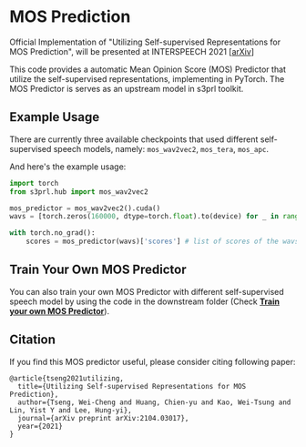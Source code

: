 # MOS Prediction

Official Implementation of "Utilizing Self-supervised Representations for MOS Prediction", will be presented at INTERSPEECH 2021 [[arXiv](https://arxiv.org/abs/2104.03017)]

This code provides a automatic Mean Opinion Score (MOS) Predictor that utilize the self-supervised representations, implementing in PyTorch. The MOS Predictor is serves as an upstream model in s3prl toolkit.

## Example Usage
There are currently three available checkpoints that used different self-supervised speech models, namely: `mos_wav2vec2`, `mos_tera`, `mos_apc`.

And here's the example usage:
```python
import torch
from s3prl.hub import mos_wav2vec2

mos_predictor = mos_wav2vec2().cuda()
wavs = [torch.zeros(160000, dtype=torch.float).to(device) for _ in range(16)] # list of unpadded wavs `[wav1, wav2, ...]`, each wav is in `torch.FloatTensor`

with torch.no_grad():
    scores = mos_predictor(wavs)['scores'] # list of scores of the wavs `[score1, score2, ...]`
```

## Train Your Own MOS Predictor
You can also train your own MOS Predictor with different self-supervised speech model by using the code in the downstream folder (Check [**Train your own MOS Predictor**](../../downstream/mos_prediction)).

## Citation

If you find this MOS predictor useful, please consider citing following paper:
```
@article{tseng2021utilizing,
  title={Utilizing Self-supervised Representations for MOS Prediction},
  author={Tseng, Wei-Cheng and Huang, Chien-yu and Kao, Wei-Tsung and Lin, Yist Y and Lee, Hung-yi},
  journal={arXiv preprint arXiv:2104.03017},
  year={2021}
}
```
